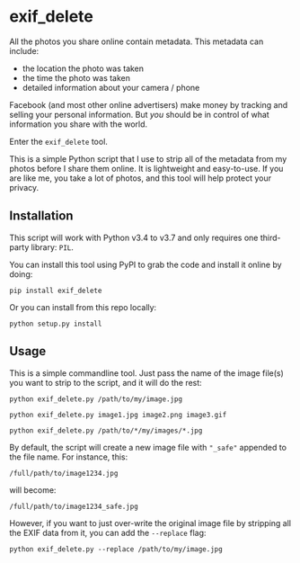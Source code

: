 # exif_delete

All the photos you share online contain metadata. This metadata can include:

* the location the photo was taken
* the time the photo was taken
* detailed information about your camera / phone

Facebook (and most other online advertisers) make money by tracking and selling your personal information. But *you* should be in control of what information you share with the world.

Enter the `exif_delete` tool.

This is a simple Python script that I use to strip all of the metadata from my photos before I share them online.  It is lightweight and easy-to-use.  If you are like me, you take a lot of photos, and this tool will help protect your privacy.


## Installation

This script will work with Python v3.4 to v3.7 and only requires one third-party library: `PIL`.

You can install this tool using PyPI to grab the code and install it online by doing:

    pip install exif_delete

Or you can install from this repo locally:

    python setup.py install


## Usage

This is a simple commandline tool.  Just pass the name of the image file(s) you want to strip to the script, and it will do the rest:

    python exif_delete.py /path/to/my/image.jpg

    python exif_delete.py image1.jpg image2.png image3.gif

    python exif_delete.py /path/to/*/my/images/*.jpg

By default, the script will create a new image file with `"_safe"` appended to the file name.  For instance, this:

    /full/path/to/image1234.jpg

will become:

    /full/path/to/image1234_safe.jpg

However, if you want to just over-write the original image file by stripping all the EXIF data from it, you can add the `--replace` flag:

    python exif_delete.py --replace /path/to/my/image.jpg
